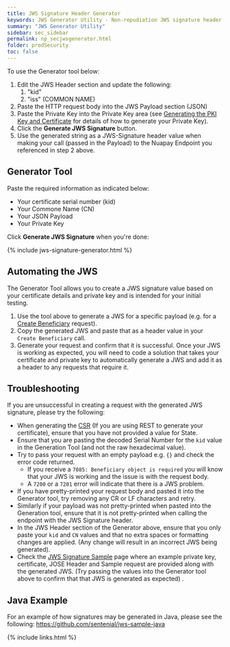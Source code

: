 ```yaml
---
title: JWS Signature Header Generator
keywords: JWS Generator Utility - Non-repudiation JWS signature header generator
summary: "JWS Generator Utility"
sidebar: sec_sidebar
permalink: np_secjwsgenerator.html
folder: prodSecurity
toc: false
---
```


<p>To use the Generator tool below:</p>
 <ol>
 <li value="1">Edit the JWS Header section and update the following: <ol><li value="1">"kid" </li><li value="2">"iss" (COMMON NAME)</li></ol></li>
 <li value="2">Paste the HTTP request body into the JWS Payload section (JSON)</li>
 <li value="3">Paste the Private Key into the Private Key area (see <a href="np_secjws.html#generating-the-pki-key-and-certificate">Generating the PKI Key and Certificate</a> for details of how to generate your Private Key).</li>
 <li value="4">Click the <b>Generate JWS Signature</b> button.</li>
 <li value="5">Use the generated string as a JWS-Signature header value when making your call (passed in the Payload) to the Nuapay Endpoint you referenced in step 2 above.</li>
 </ol>

## Generator Tool

Paste the required information as indicated below:
* Your certificate serial number (kid)
* Your Commone Name (CN)
* Your JSON Payload
* Your Private Key

Click **Generate JWS Signature** when you're done:

{% include jws-signature-generator.html %}


## Automating the JWS
The Generator Tool allows you to create a JWS signature value based on your certificate details and private key and is intended for your initial testing.

1. Use the tool above to generate a JWS for a specific payload (e.g. for a [Create Beneficiary](np_createbeneficiary.html) request).
1. Copy the generated JWS and paste that as a header value in your `Create Beneficiary` call.
1. Generate your request and confirm that it is successful. Once your JWS is working as expected, you will need to code a solution that takes your certificate and private key to automatically generate a JWS and add it as a header to any requests that require it.

## Troubleshooting
If you are unsuccessful in creating a request with the generated JWS signature, please try the following:
* When generating the [CSR](np_secjwsrest.html#tag/Certificates) (If you are using REST to generate your certificate), ensure that you have not provided a value for State.
* Ensure that you are pasting the decoded Serial Number for the `kid` value in the Generation Tool (and not the raw hexadecimal value).
* Try to pass your request with an empty payload e.g. `{}` and check the error code returned.
  * If you receive a `7085: Beneficiary object is required` you will know that your JWS is working and the issue is with the request body.
  * A `7200` or a `7201` error will indicate that there is a JWS problem.
* If you have pretty-printed your request body and pasted it into the Generator tool, try removing any CR or LF characters and retry.
* Similarly if your payload was not pretty-printed when pasted into the Generation tool, ensure that it is not pretty-printed when calling the endpoint with the JWS Signature header.
* In the JWS Header section of the Generator above, ensure that you only paste your `kid` and `CN` values and that no extra spaces or formatting changes are applied. (Any change will result in an incorrect JWS being generated).
* Check the [JWS Signature Sample](np_secjwssample.html) page where an example private key, certificate, JOSE Header and Sample request are provided along with the generated JWS. (Try passing the values into the Generator tool above to confirm that that JWS is generated as expected) .

## Java Example

For an example of how signatures may be generated in Java, please see the following:
<a href = "https://github.com/sentenial/jws-sample-java" target= "new">https://github.com/sentenial/jws-sample-java</a>

{% include links.html %}
